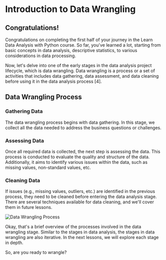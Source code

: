 # Introduction to Data Wrangling

## Congratulations!
Congratulations on completing the first half of your journey in the Learn Data Analysis with Python course. So far, you've learned a lot, starting from basic concepts in data analysis, descriptive statistics, to various considerations in data processing.

Now, let's delve into one of the early stages in the data analysis project lifecycle, which is data wrangling. Data wrangling is a process or a set of activities that includes data gathering, data assessment, and data cleaning before using it in the data analysis process [4].

## Data Wrangling Process

### Gathering Data
The data wrangling process begins with data gathering. In this stage, we collect all the data needed to address the business questions or challenges.

### Assessing Data
Once all required data is collected, the next step is assessing the data. This process is conducted to evaluate the quality and structure of the data. Additionally, it aims to identify various issues within the data, such as missing values, non-standard values, etc.

### Cleaning Data
If issues (e.g., missing values, outliers, etc.) are identified in the previous process, they need to be cleaned before entering the data analysis stage. There are several techniques available for data cleaning, and we'll cover them in future lessons.

![Data Wrangling Process](https://miro.medium.com/v2/resize:fit:828/format:webp/0*S7_XEYQfkLe9QkDC.png)

Okay, that's a brief overview of the processes involved in the data wrangling stage. Similar to the stages in data analysis, the stages in data wrangling are also iterative. In the next lessons, we will explore each stage in depth.

So, are you ready to wrangle?
